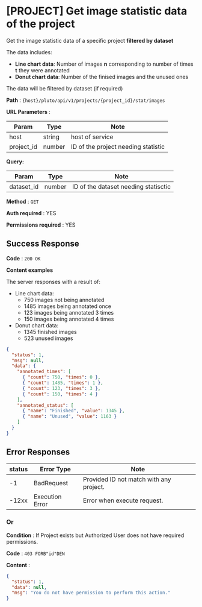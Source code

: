 # [PROJECT] Get **image** statistic data of the project

Get the image statistic data of a specific project __filtered by dataset__

The data includes:
* __Line chart data__: Number of images **n** corresponding to number of times **t** they were annotated
* __Donut chart data__: Number of the finised images and the unused ones

The data will be filtered by dataset (if required)

**Path** : `{host}/pluto/api/v1/projects/{project_id}/stat/images`

**URL Parameters** :

| Param | Type | Note |
|-------|------|------|
| host | string | host of service |
| project_id | number | ID of the project needing statistic | 

**Query:**

| Param | Type | Note |
|-------|------|------|
| dataset_id | number | ID of the dataset needing statisctic |



**Method** : `GET`

**Auth required** : YES

**Permissions required** : YES

## Success Response

**Code** : `200 OK`

**Content examples**

The server responses with a result of:
* Line chart data:
  * 750 images not being annotated
  * 1485 images being annotated once
  * 123 images being annotated 3 times
  * 150 images being annotated 4 times
* Donut chart data:
  * 1345 finished images
  * 523 unused images

```json
{
  "status": 1,
  "msg": null,
  "data": {
    "annotated_times": [
      { "count": 750, "times": 0 },
      { "count": 1485, "times": 1 },
      { "count": 123, "times": 3 },
      { "count": 150, "times": 4 }
    ],
    "annotated_status": [
      { "name": "Finished", "value": 1345 },
      { "name": "Unused", "value": 1163 }
    ]
  }
}
```

## Error Responses

| status | Error Type | Note
|--------|------|----|
| -1 | BadRequest | Provided ID not match with any project. |
| -12xx | Execution Error | Error when execute request. |

### Or

**Condition** : If Project exists but Authorized User does not have required
permissions.

**Code** : `403 FORB"id"DEN`

**Content** :

```json
{
  "status": 1,
  "data": null,
  "msg": "You do not have permission to perform this action."
}
```
